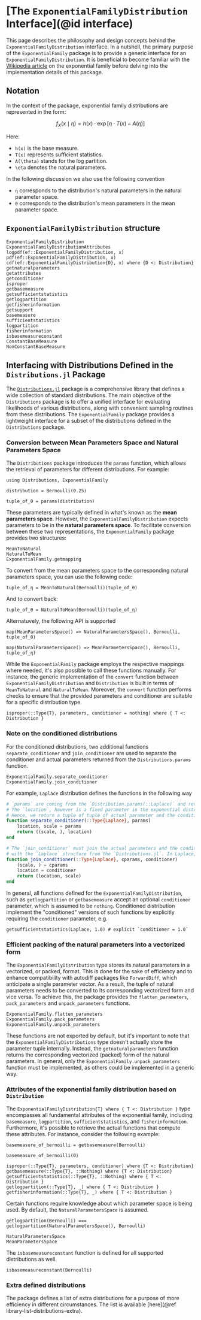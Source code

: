 # [The `ExponentialFamilyDistribution` Interface](@id interface)

This page describes the philosophy and design concepts behind the `ExponentialFamilyDistribution` interface.
In a nutshell, the primary purpose of the `ExponentialFamily` package is to provide a generic interface for an `ExponentialFamilyDistribution`.
It is beneficial to become familiar with the [Wikipedia article](https://en.wikipedia.org/wiki/Exponential_family) on the exponential family before delving into the implementation details of this package.

## Notation

In the context of the package, exponential family distributions are represented in the form:

```math
f_X(x\mid\eta) = h(x) \cdot \exp\left[ \eta \cdot T(x) - A(\eta) \right]
```

Here:
- `h(x)` is the base measure.
- `T(x)` represents sufficient statistics.
- `A(\theta)` stands for the log partition.
- `\eta` denotes the natural parameters.

In the following discussion we also use the following convention

- `η` corresponds to the distribution's natural parameters in the natural parameter space.
- `θ` corresponds to the distribution's mean parameters in the mean parameter space.

## `ExponentialFamilyDistribution` structure

```@docs 
ExponentialFamilyDistribution
ExponentialFamilyDistributionAttributes
logpdf(ef::ExponentialFamilyDistribution, x)
pdf(ef::ExponentialFamilyDistribution, x)
cdf(ef::ExponentialFamilyDistribution{D}, x) where {D <: Distribution}
getnaturalparameters
getattributes
getconditioner
isproper
getbasemeasure
getsufficientstatistics
getlogpartition
getfisherinformation
getsupport
basemeasure
sufficientstatistics
logpartition
fisherinformation
isbasemeasureconstant
ConstantBaseMeasure
NonConstantBaseMeasure
```

## Interfacing with Distributions Defined in the `Distributions.jl` Package

The [`Distributions.jl`](https://github.com/JuliaStats/Distributions.jl) package is a comprehensive library that defines a wide collection of standard distributions. The main objective of the `Distributions` package is to offer a unified interface for evaluating likelihoods of various distributions, along with convenient sampling routines from these distributions. The `ExponentialFamily` package provides a lightweight interface for a subset of the distributions defined in the `Distributions` package.

### Conversion between Mean Parameters Space and Natural Parameters Space

The `Distributions` package introduces the `params` function, which allows the retrieval of parameters for different distributions. For example:

```@example dist-interfacing
using Distributions, ExponentialFamily

distribution = Bernoulli(0.25)

tuple_of_θ = params(distribution)
```

These parameters are typically defined in what's known as the __mean parameters space__. However, the `ExponentialFamilyDistribution` expects parameters to be in the __natural parameters space__. To facilitate conversion between these two representations, the `ExponentialFamily` package provides two structures:

```@docs
MeanToNatural
NaturalToMean
ExponentialFamily.getmapping
```

To convert from the mean parameters space to the corresponding natural parameters space, you can use the following code:

```@example dist-interfacing
tuple_of_η = MeanToNatural(Bernoulli)(tuple_of_θ)
```

And to convert back:

```@example dist-interfacing
tuple_of_θ = NaturalToMean(Bernoulli)(tuple_of_η)
```

Alternatuvely, the following API is supported 

```@example dist-interfacing
map(MeanParametersSpace() => NaturalParametersSpace(), Bernoulli, tuple_of_θ)
```

```@example dist-interfacing
map(NaturalParametersSpace() => MeanParametersSpace(), Bernoulli, tuple_of_η)
```

While the `ExponentialFamily` package employs the respective mappings where needed, it's also possible to call these functions manually. For instance, the generic implementation of the `convert` function between `ExponentialFamilyDistribution` and `Distribution` is built in terms of `MeanToNatural` and `NaturalToMean`. Moreover, the `convert` function performs checks to ensure that the provided parameters and conditioner are suitable for a specific distribution type.

```@docs
isproper(::Type{T}, parameters, conditioner = nothing) where { T <: Distribution }
```

### Note on the conditioned distributions

For the conditioned distributions, two additional functions `separate_conditioner` and `join_conditioner` are used to separate the conditioner and actual parameters returned from the `Distributions.params` function.

```@docs 
ExponentialFamily.separate_conditioner
ExponentialFamily.join_conditioner
```

For example, `Laplace` distribution defines the functions in the following way

```julia
# `params` are coming from the `Distribution.params(::Laplace)` and return (location, scale)
# The `location`, however is a fixed parameter in the exponential distribution representation of Laplace
# Hence, we return a tuple of tuple of actual parameter and the conditioner
function separate_conditioner(::Type{Laplace}, params)
    location, scale = params
    return ((scale, ), location)
end

# The `join_conditioner` must join the actual parameters and the conditioner in such a way, that it is compatible 
# with the `Laplace` structure from the `Distributions.jl`. In Laplace, the location parameter goes first.
function join_conditioner(::Type{Laplace}, cparams, conditioner) 
    (scale, ) = cparams
    location = conditioner
    return (location, scale)
end
```

In general, all functions defined for the `ExponentialFamilyDistribution`, such as `getlogpartition` or `getbasemeasure` accept an optional `conditioner` parameter, which is assumed to be `nothing`. 
Conditioned distribution implement the "conditioned" versions of such functions by explicitly requiring the `conditioner` parameter, e.g.

```@example dist-interfacing
getsufficientstatistics(Laplace, 1.0) # explicit `conditioner = 1.0`
```

### Efficient packing of the natural parameters into a vectorized form

The `ExponentialFamilyDistribution` type stores its natural parameters in a vectorized, or packed, format. This is done for the sake of efficiency and to enhance compatibility with autodiff packages like `ForwardDiff`, which anticipate a single parameter vector. As a result, the tuple of natural parameters needs to be converted to its corresponding vectorized form and vice versa. To achieve this, the package provides the `flatten_parameters`, `pack_parameters` and `unpack_parameters` functions.

```@docs
ExponentialFamily.flatten_parameters
ExponentialFamily.pack_parameters
ExponentialFamily.unpack_parameters
```

These functions are not exported by default, but it's important to note that the `ExponentialFamilyDistributions` type doesn't actually store the parameter tuple internally. Instead, the `getnaturalparameters` function returns the corresponding vectorized (packed) form of the natural parameters. In general, only the `ExponentialFamily.unpack_parameters` function must be implemented, as others could be implemented in a generic way.

### Attributes of the exponential family distribution based on `Distribution`

The `ExponentialFamilyDistribution{T} where { T <: Distribution }` type encompasses all fundamental attributes of the exponential family, including `basemeasure`, `logpartition`, `sufficientstatistics`, and `fisherinformation`. Furthermore, it's possible to retrieve the actual functions that compute these attributes. For instance, consider the following example:


```@example dist-interfacing
basemeasure_of_bernoilli = getbasemeasure(Bernoulli)

basemeasure_of_bernoilli(0)
```

```@docs
isproper(::Type{T}, parameters, conditioner) where {T <: Distribution}
getbasemeasure(::Type{T}, ::Nothing) where {T <: Distribution}
getsufficientstatistics(::Type{T}, ::Nothing) where { T <: Distribution }
getlogpartition(::Type{T}, _) where { T <: Distribution }
getfisherinformation(::Type{T}, _) where { T <: Distribution }
```

Certain functions require knowledge about which parameter space is being used. By default, the `NaturalParametersSpace` is assumed.

```@example dist-interfacing
getlogpartition(Bernoulli) === getlogpartition(NaturalParametersSpace(), Bernoulli)
```

```@docs 
NaturalParametersSpace
MeanParametersSpace
```

The `isbasemeasureconstant` function is defined for all supported distributions as well.

```@example dist-interfacing
isbasemeasureconstant(Bernoulli)
```

### Extra defined distributions

The package defines a list of extra distributions for a purpose of more efficiency in different circumstances. The list is available [here](@ref library-list-distributions-extra).